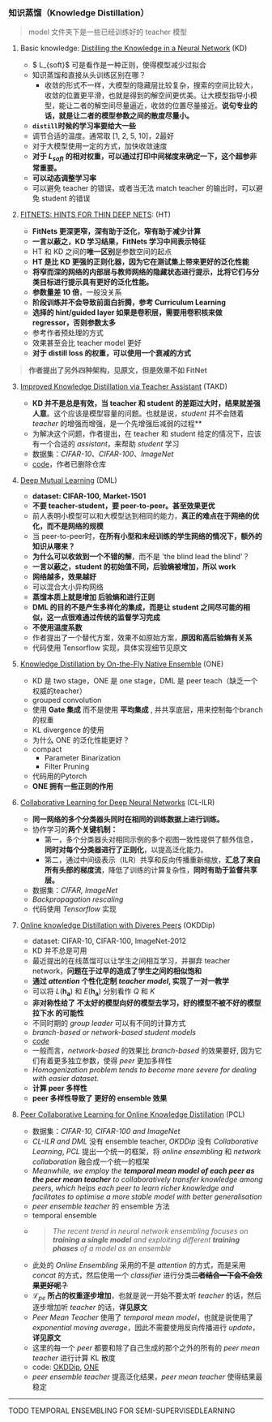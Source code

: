 ### 知识蒸馏（Knowledge Distillation）

> model 文件夹下是一些已经训练好的 teacher 模型

1. Basic knowledge: [Distilling the Knowledge in a Neural Network](1.Distilling-the-Knowledge-in-a-Neural-Network/index.md) (KD)
    - $ L_{soft}$ 可是看作是一种正则，使得模型减少过拟合
    - 知识蒸馏和直接从头训练区别在哪？
        - 收敛的形式不一样，大模型的隐藏层比较复杂，搜索的空间比较大，收敛的位置更平滑，也就是得到的解空间更优美。让大模型指导小模型，能让二者的解空间尽量逼近，收敛的位置尽量接近。**说句专业的话，就是让二者的模型参数之间的散度尽量小。**
    - **`distill`时候的学习率要给大一些**
    - 调节合适的温度。通常取 [1, 2, 5, 10]，2最好
    - 对于大模型使用一定的方式，加快收敛速度
    - **对于 $L_{soft}$ 的相对权重，可以通过打印中间梯度来确定一下，这个超参非常重要。**
    - **可以动态调整学习率**
    - 可以避免 teacher 的错误，或者当无法 match teacher 的输出时，可以避免 student 的错误

2. [FITNETS: HINTS FOR THIN DEEP NETS](2.FITNETS-HINTS-FOR-THIN-DEEP-NETS/index.md): (HT)
    - **FitNets 更深更窄，深有助于泛化，窄有助于减少计算**
    - **一言以蔽之，KD 学习结果，FitNets 学习中间表示特征**
    - HT 和 KD 之间的**唯一区别**是参数空间的起点
    - **HT 是比 KD 更强的正则化器，因为它在测试集上带来更好的泛化性能**
    - **将窄而深的网络的内部层与教师网络的隐藏状态进行提示，比将它们与分类目标进行提示具有更好的泛化性能。**
    - **参数量差 10 倍**，一般没关系
    - **阶段训练并不会导致前面白折腾，参考 Curriculum Learning**
    - **选择的 hint/guided layer 如果是卷积层，需要用卷积核来做 regressor，否则参数太多**
    - 参考作者预处理的方式
    - 效果甚至会比 teacher model 更好
    - **对于 distill loss 的权重，可以使用一个衰减的方式**

> **作者提出了另外四种架构，见原文，但是效果不如 FitNet**

3. [Improved Knowledge Distillation via Teacher Assistant](3.Improved-Knowledge-Distillation-via-Teacher-Assistant/index.md)    (TAKD)
    - **KD 并不是总是有效，当 teacher 和 student 的差距过大时，结果就差强人意**。这个应该是模型容量的问题。也就是说，*student* 并不会随着 *teacher* 的增强而增强，是一个先增强后减弱的过程**
    - 为解决这个问题，作者提出，在 teacher 和 student 给定的情况下，应该有一个合适的 *assistant*，来帮助 *student* 学习
    - 数据集：*CIFAR-10*、*CIFAR-100*、*ImageNet*
    - [code](https://github.com/imirzadeh/Teacher-Assistant-KnowledgeDistillation)，作者已删除仓库

1. [Deep Mutual Learning](4.Deep-Mutual-Learning/index.md) (DML)
    - **dataset: CIFAR-100, Market-1501**
    - **不要 teacher-student，要 peer-to-peer。甚至效果更优**
    - 前人表明小模型可以和大模型达到相同的能力，**真正的难点在于网络的优化，而不是网络的规模**
    - 当 peer-to-peer时，**在所有小型和未经训练的学生网络的情况下，额外的知识从哪来？**
    - **为什么可以收敛到一个不错的解**，而不是 'the blind lead the blind'？
    - **一言以蔽之，student 的初始值不同，后验熵被增加，所以 work**
    - **网络越多，效果越好**
    - 可以混合大小异构网络
    - **蒸馏本质上就是增加 后验熵和进行正则**
    - **DML 的目的不是产生多样化的集成，而是让 student 之间尽可能的相似，这一点很难通过传统的监督学习完成**
    - **不使用温度系数**
    - 作者提出了一个替代方案，效果不如原始方案，**原因和高后验熵有关系**
    - 代码使用 Tensorflow 实现，具体实现细节见原文

2. [Knowledge Distillation by On-the-Fly Native Ensemble](5.Knowledge-Distillation-by-On-the-Fly-Native-Ensemble/index.md)  (ONE)
    - KD 是 two stage，ONE 是 one stage，DML 是 peer teach（缺乏一个权威的teacher）
    - grouped convolution
    - 使用 **Gate 集成** 而不是使用 **平均集成** , 并共享底层，用来控制每个branch的权重
    - KL divergence 的使用
    - 为什么 ONE 的泛化性能更好？
    - compact
        - Parameter Binarization
        - Filter Pruning
    - 代码用的Pytorch
    - **ONE 拥有一些正则的作用**

3. [Collaborative Learning for Deep Neural Networks](6.Collaborative-Learning-for-Deep-Neural-Networks/index.md)    (CL-ILR)
    - **同一网络的多个分类器头同时在相同的训练数据上进行训练。**
    - 协作学习的**两个关键机制：**
        - 第一，多个分类器头对相同示例的多个视图一致性提供了额外信息，**同时对每个分类器进行了正则化**，以提高泛化能力。
        - 第二，通过中间级表示（ILR）共享和反向传播重新缩放，**汇总了来自所有头部的梯度流**，降低了训练的计算复杂性，**同时有助于监督共享层。**
    - 数据集：*CIFAR, ImageNet*
    - *Backpropagation rescaling*
    - 代码使用 *Tensorflow* 实现


7. [Online knowledge Distillation with Diveres Peers](7.Online-knowledge-Distillation-with-Diverse-Peers/index.md)  (OKDDip)
    - dataset: CIFAR-10, CIFAR-100, ImageNet-2012
    - KD 并不总是可用
    - 最近提出的在线蒸馏可以让学生之间相互学习，并摒弃 teacher network，**问题在于过早的造成了学生之间的相似饱和**
    - **通过 *attention* 个性化定制 *teacher model*, 实现了一对一教学**
    - 可以将 $L(\mathbf{h_a})$ 和 $E(\mathbf{h_a})$ 分别看作 $Q$ 和 $K$
    - **非对称性给了 不太好的模型向好的模型去学习，好的模型不被不好的模型拉下水 的可能性**
    - 不同时期的 *group leader* 可以有不同的计算方式
    - *branch-based or network-based student models*
    - *[code](https://github.com/DefangChen/OKDDip-AAAI2020)*
    - 一般而言，*network-based* 的效果比 *branch-based* 的效果要好, 因为它们有着更多独立参数，使得 *peer* 更加多样性
    - *Homogenization problem tends to become more severe for dealing with easier dataset.*
    - **计算 peer 多样性**
    - **peer 多样性导致了 更好的 ensemble 效果**

8. [Peer Collaborative Learning for Online Knowledge Distillation](8.Peer-Collaborative-Learning-for-Online-Knowledge-Distillation/index.md)    (PCL)
    - 数据集：*CIFAR-10, CIFAR-100 and ImageNet*
    - *CL-ILR and DML* 没有 ensemble teacher, *OKDDip* 没有 *Collaborative Learning*, *PCL* 提出一个统一的框架，将 *online ensembling* 和 *network collaboration* 融合成一个统一的框架
    - *Meanwhile, we employ the **temporal mean model of each peer as the peer mean teacher** to collaboratively transfer knowledge among peers, which helps each peer to learn richer knowledge and facilitates to optimise a more stable model with better generalisation*
    - *peer ensemble teacher* 的 ensemble 方法
    - temporal ensemble
    - > *The recent trend in neural network ensembling focuses on **training a single model** and exploiting different **training phases** of a model as an ensemble*
    - 此处的 *Online Ensembling* 采用的不是 *attention* 的方式，而是采用 *concat* 的方式，然后使用一个 *classifier* 进行分类~~**二者结合一下会不会效果更好呢？**~~
    - $\mathcal{L}_{pe}$ **所占的权重逐步增加**，也就是说一开始不要太听 *teacher* 的话，然后逐步增加听 *teacher* 的话，**详见原文**
    - *Peer Mean Teacher* 使用了 *temporal mean model*，也就是说使用了 *exponential moving average*，因此不需要使用反向传播进行 *update*，**详见原文**
    - 这里的每一个 *peer* 都要和除了自己生成的那个之外的所有的 *peer mean teacher* 进行计算 KL 散度
    - code: [OKDDip](https://github.com/DefangChen/OKDDip-AAAI2020), [ONE](https://github.com/Lan1991Xu/ONE_NeurIPS2018)
    - *peer ensemble teacher* 提高泛化结果，*peer mean teacher* 使得结果最稳定



---------------------------
TODO
TEMPORAL ENSEMBLING FOR SEMI-SUPERVISEDLEARNING